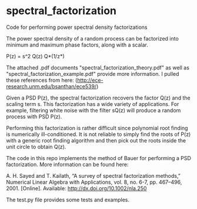 # spectral_factorization
Code for performing power spectral density factorizations

The power spectral density of a random process can be factorized into minimum and maximum phase factors, along with a scalar.

P(z) = s^2 Q(z) Q*(1/z*)

The attached .pdf documents "spectral_factorization_theory.pdf" as well as "spectral_factorization_example.pdf"
provide more information.  I pulled these references from here: (http://ece-research.unm.edu/bsanthan/ece539/)

Given a PSD P(z), the spectral factorization recovers the factor Q(z) and the scaling term s.  This factorization has
a wide variety of applications.  For example, filtering white noise with the filter sQ(z) will produce a random process
with PSD P(z).

Performing this factorization is rather difficult since polynomial root finding is numerically ill-conditioned.  It
is not reliable to simply find the roots of P(z) with a generic root finding algorithm and then pick out the roots
inside the unit circle to obtain Q(z).

The code in this repo implements the method of Bauer for performing a PSD factorization.  More information can be found here:

A. H. Sayed and T. Kailath, “A survey of spectral factorization methods,”
Numerical Linear Algebra with Applications, vol. 8, no. 6-7, pp. 467–496,
2001. [Online]. Available: http://dx.doi.org/10.1002/nla.250

The test.py file provides some tests and examples.
